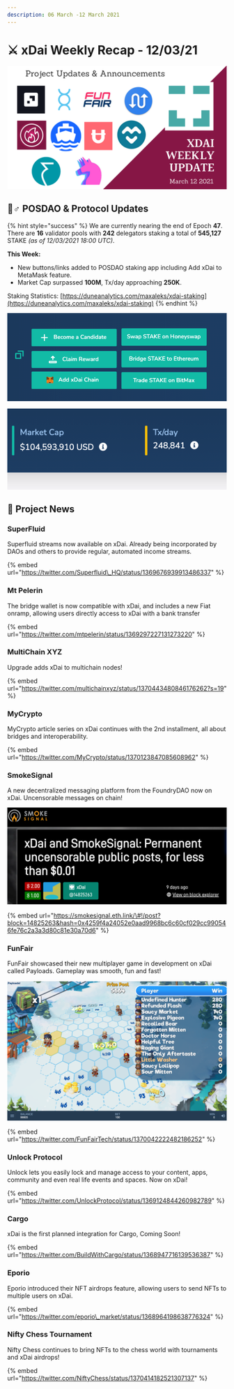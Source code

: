 ```yaml
---
description: 06 March -12 March 2021
---
```


# ⚔️ xDai Weekly Recap - 12/03/21

![](../../../../.gitbook/assets/green-and-black-modern-sales-marketing-presentation%20%2836%29.png)

## 👷♂ POSDAO & Protocol Updates

{% hint style="success" %}
We are currently nearing the end of Epoch **47**. There are **16** validator pools with **242** delegators staking a total of **545,127** STAKE _\(as of 12/03/2021 18:00 UTC\)_.

**This Week:**

* New buttons/links added to POSDAO staking app including Add xDai to MetaMask feature.
* Market Cap surpassed **100M**, Tx/day approaching **250K**.

Staking Statistics: [https://duneanalytics.com/maxaleks/xdai-staking](https://duneanalytics.com/maxaleks/xdai-staking)
{% endhint %}

![New actions for users incorporated into Staking DApp](../../../../.gitbook/assets/dapp-buttons.png)

![](../../../../.gitbook/assets/marketcap1.png)

## 🦋 Project News

### SuperFluid 

Superfluid streams now available on xDai. Already being incorporated by DAOs and others to provide regular, automated income streams. 

{% embed url="https://twitter.com/Superfluid\_HQ/status/1369676939913486337" %}

### Mt Pelerin

The bridge wallet is now compatible with xDai, and includes a new Fiat onramp, allowing users directly access to xDai with a bank transfer

{% embed url="https://twitter.com/mtpelerin/status/1369297227131273220" %}

### MultiChain XYZ

Upgrade adds xDai to multichain nodes!

{% embed url="https://twitter.com/multichainxyz/status/1370443480846176262?s=19" %}

### MyCrypto

MyCrypto article series on xDai continues with the 2nd installment, all about bridges and interoperability.

{% embed url="https://twitter.com/MyCrypto/status/1370123847085608962" %}

### SmokeSignal

A new decentralized messaging platform from the FoundryDAO now on xDai. Uncensorable messages on chain!

![](../../../../.gitbook/assets/smoke.png)

{% embed url="https://smokesignal.eth.link/\#!/post?block=14825263&hash=0x4259f4a24052e0aad9968bc6c60cf029cc990546fe76c2a3a3d80c81e30a70d6" %}

### FunFair 

FunFair showcased their new multiplayer game in development on xDai called Payloads. Gameplay was smooth, fun and fast!

![](../../../../.gitbook/assets/payloads1.png)

{% embed url="https://twitter.com/FunFairTech/status/1370042222482186252" %}

### Unlock Protocol

Unlock lets you easily lock and manage access to your content, apps, community and even real life events and spaces. Now on xDai!

{% embed url="https://twitter.com/UnlockProtocol/status/1369124844260982789" %}

### Cargo

xDai is the first planned integration for Cargo, Coming Soon!

{% embed url="https://twitter.com/BuildWithCargo/status/1368947716139536387" %}

### Eporio

Eporio introduced their NFT airdrops feature, allowing users to send NFTs to multiple users on xDai.

{% embed url="https://twitter.com/eporio\_market/status/1368964198638776324" %}

### Nifty Chess Tournament

Nifty Chess continues to bring NFTs to the chess world with tournaments and xDai airdrops!

{% embed url="https://twitter.com/NiftyChess/status/1370414182521307137" %}





